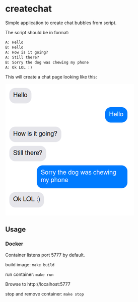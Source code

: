 # createchat

Simple application to create chat bubbles from script.

The script should be in format:

    A: Hello
    B: Hello
    A: How is it going?
    A: Still there?
    B: Sorry the dog was chewing my phone
    A: Ok LOL :)

This will create a chat page looking like this:

![Esimerkkikuva](doc/example.png)

## Usage

### Docker

Container listens port 5777 by default.

build image: `make build`

run container: `make run`

Browse to http://localhost:5777

stop and remove container: `make stop`
